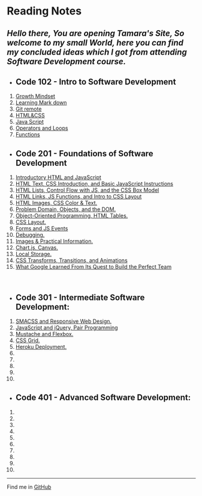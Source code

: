 # Reading Notes
## _Hello there, You are opening Tamara's Site, So welcome to my small World, here you can find my concluded ideas which I got from attending Software Development course._ 

- ## Code 102 - Intro to Software Development
   
1. [Growth Mindset](./code102/GrowthMindset)
1. [Learning Mark down](./code102/markdown)
1. [Git remote](./code102/Git-remote)
1. [HTML&CSS](./code102/class-03)
1. [Java Script](./code102/class-04)
1. [Operators and Loops](./code102/class-05)  
1. [Functions](./code102/class-06) 


- ## Code 201 - Foundations of Software Development

1.  [Introductory HTML and JavaScript](./Code201/class-01)
1. [HTML Text, CSS Introduction, and Basic JavaScript Instructions](./Code201/class-02)
1. [HTML Lists, Control Flow with JS, and the CSS Box Model](./code201/class-03)
1. [HTML Links, JS Functions, and Intro to CSS Layout](./code201/class-04)
1. [HTML Images, CSS Color  & Text.](./code201/class-05)
1. [Problem Domain, Objects, and the DOM.](./code201/class-06)
1. [Object-Oriented Programming, HTML Tables.](./code201/class-07)
1. [CSS Layout.](./code201/class-08)
1. [Forms and JS Events](./code201/class-09)
1. [Debugging.](./code201/class-10)
1. [Images & Practical Information.](./code201/class-11)
1. [Chart.js, Canvas.](./code201/class-12)
1. [Local Storage.](./code201/class-13)
1. [CSS Transforms, Transitions, and Animations](./code201/class-14a)
1. [What Google Learned From Its Quest to Build the Perfect Team](./code201/class-14b)


<br>

- ## Code 301 - Intermediate Software Development:
1. [SMACSS and Responsive Web Design.](./code301/class-01)
1. [JavaScript and jQuery, Pair Programming](./code301/class-02) 
1. [Mustache and Flexbox.](./code301/class-03)
1. [CSS Grid.](./code301/class-04)
1. [Heroku Deployment.](./code301/class-05)
1. 
1. 
1. 
1. 
1. 


- ## Code 401 - Advanced Software Development:
1. 
1. 
1. 
1. 
1. 
1. 
1. 
1. 
1. 
1. 



***


Find me in [GitHub](https://github.com/Tamaraalrashed)



